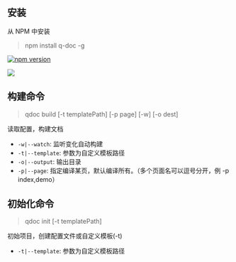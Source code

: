 ## 安装

从 NPM 中安装

> npm install q-doc -g

[![npm version](https://badge.fury.io/js/q-doc.svg)](http://badge.fury.io/js/q-doc)

![](https://nodei.co/npm/q-doc.png?downloads=true&downloadRank=true&stars=true)



## 构建命令

> qdoc build [-t templatePath] [-p page] [-w] [-o dest]

读取配置，构建文档

* `-w|--watch`: 监听变化自动构建
* `-t|--template`: 参数为自定义模板路径
* `-o|--output`: 输出目录
* `-p|--page`: 指定编译某页，默认编译所有。（多个页面名可以逗号分开，例 -p index,demo）

## 初始化命令

> qdoc init [-t templatePath]

初始项目，创建配置文件或自定义模板(-t)

* `-t|--template`: 参数为自定义模板路径

